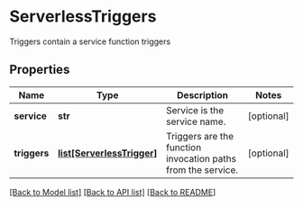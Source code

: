 # ServerlessTriggers

Triggers contain a service function triggers

## Properties
Name | Type | Description | Notes
------------ | ------------- | ------------- | -------------
**service** | **str** | Service is the service name.  | [optional] 
**triggers** | [**list[ServerlessTrigger]**](ServerlessTrigger.md) | Triggers are the function invocation paths from the service.  | [optional] 

[[Back to Model list]](../README.md#documentation-for-models) [[Back to API list]](../README.md#documentation-for-api-endpoints) [[Back to README]](../README.md)


